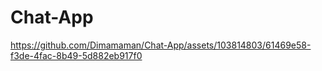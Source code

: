 # Chat-App
https://github.com/Dimamaman/Chat-App/assets/103814803/61469e58-f3de-4fac-8b49-5d882eb917f0
